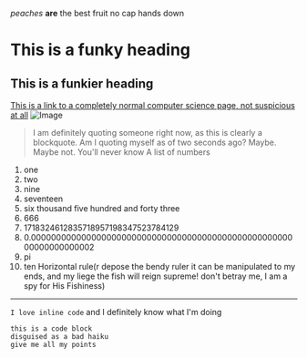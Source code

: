 *peaches* **are** the best fruit no cap hands down
# This is a funky heading
## This is a funkier heading
[This is a link to a completely normal computer science page, not suspicious at all](https://www.youtube.com/watch?v=dQw4w9WgXcQ)
![Image](https://www.marthastewart.com/thmb/FN-ZYS4x_8BV99zV_Y9f5kGNMkQ=/750x0/filters:no_upscale():max_bytes(150000):strip_icc():format(webp)/Russet-potato-d7a0dd77d3714ee881d3d124ba2259d0-horiz-0723-1ffa31d92fe646b09403a5807ac7b57f.jpg)
>I am definitely quoting someone right now, as this is clearly a blockquote. Am I quoting myself as of two seconds ago? Maybe. Maybe not. You'll never know
A list of numbers
1. one
2. two
3. nine
4. seventeen
5. six thousand five hundred and forty three
6. 666
7. 1718324612835718957198347523784129
8. 0.000000000000000000000000000000000000000000000000000000000000000002
9. pi
10. ten
Horizontal rule(r depose the bendy ruler it can be manipulated to my ends, and my liege the fish will reign supreme! don't betray me, I am a spy for His Fishiness)
---
`I love inline code` and I definitely know what I'm doing
```
this is a code block
disguised as a bad haiku
give me all my points
```
